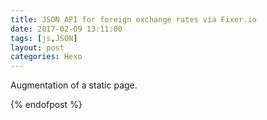 ```yaml
---
title: JSON API for foreign exchange rates via Fixer.io
date: 2017-02-09 13:11:00
tags: [js,JSON]
layout: post
categories: Hexo
---
```



Augmentation of a static page.

<!-- more -->


<div id="fixer_table"></div>
<script>

// default data
var data = {

    rates : {

        INR : 67.36

    },

    date : '2-8-17'

},

base = 'USD',
compare = 'INR',

// what to do on readystate 4 (status 200 or 0)
update = function (req) {

    var html = '<table>',
	
amounts = [1, 5, 10, 20, 50, 100, 500, 1000];


    if (req.status === 200) {

        console.log('looking good.');
        console.log(req.response);

		html += '<tr><th>'+base+'<\/th><th>'+compare+'<\/th><\/tr>';
		amounts.forEach(function(amount){
		
		html += '<tr>';
		html += '<td>'+amount+'<\/td>';
		html += '<td>'+Number(amount * data.rates.INR)+'<\/td>';
		html += '<\/tr>';
		});
		html+='<\/table>';
		
        document.getElementById('fixer_table').innerHTML = html;

    } else {

        // else assume status 0

        console.log('failed to get up to date data');

    }

},

// make a request
req = new XMLHttpRequest();

// I want JSON from fixer.io with the given base currency
req.open('get', 'https://api.fixer.io/latest?base=USD;symbols=INR');

req.onreadystatechange = function () {

    if (req.readyState === 4) {

        update(req);

    }

};

req.onerror = function (e) {}

req.send();

</script>

{% endofpost %}
